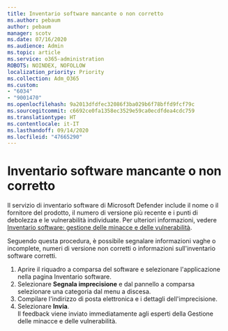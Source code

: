 ```yaml
---
title: Inventario software mancante o non corretto
ms.author: pebaum
author: pebaum
manager: scotv
ms.date: 07/16/2020
ms.audience: Admin
ms.topic: article
ms.service: o365-administration
ROBOTS: NOINDEX, NOFOLLOW
localization_priority: Priority
ms.collection: Adm_O365
ms.custom:
- "6034"
- "9001470"
ms.openlocfilehash: 9a2013dfdfec32086f3ba029b6f78bffd9fcf79c
ms.sourcegitcommit: c6692ce0fa1358ec3529e59ca0ecdfdea4cdc759
ms.translationtype: HT
ms.contentlocale: it-IT
ms.lasthandoff: 09/14/2020
ms.locfileid: "47665290"
---
```

# <a name="software-inventory-is-missing-or-inaccurate"></a>Inventario software mancante o non corretto

Il servizio di inventario software di Microsoft Defender include il nome o il fornitore del prodotto, il numero di versione più recente e i punti di debolezza e le vulnerabilità individuate. Per ulteriori informazioni, vedere [Inventario software: gestione delle minacce e delle vulnerabilità](https://docs.microsoft.com/windows/security/threat-protection/microsoft-defender-atp/tvm-software-inventory).

Seguendo questa procedura, è possibile segnalare informazioni vaghe o incomplete, numeri di versione non corretti o informazioni sull'inventario software corretti.  

1. Aprire il riquadro a comparsa del software e selezionare l'applicazione nella pagina Inventario software.
2. Selezionare **Segnala imprecisione** e dal pannello a comparsa selezionare una categoria dal menu a discesa.
3. Compilare l'indirizzo di posta elettronica e i dettagli dell'imprecisione.
4. Selezionare **Invia**.</br>
    Il feedback viene inviato immediatamente agli esperti della Gestione delle minacce e delle vulnerabilità.